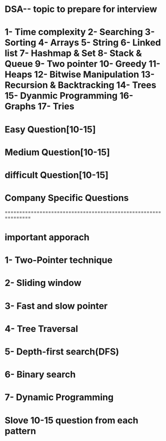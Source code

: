 # DSA-- topic to prepare for interview
1- Time complexity
2- Searching
3- Sorting
4- Arrays
5- String
6- Linked list
7- Hashmap & Set
8- Stack & Queue
9- Two pointer
10- Greedy
11- Heaps
12- Bitwise Manipulation
13- Recursion & Backtracking
14- Trees
15- Dyanmic Programming
16- Graphs
17- Tries
===============================================================
# Easy Question[10-15]
# Medium Question[10-15]
# difficult Question[10-15]
# Company Specific Questions
===============================================================
# important apporach

# 1- Two-Pointer technique
# 2- Sliding window
# 3- Fast and slow pointer
# 4- Tree Traversal 
# 5- Depth-first search(DFS)
# 6- Binary search
# 7- Dynamic Programming

# Slove 10-15 question from each pattern

